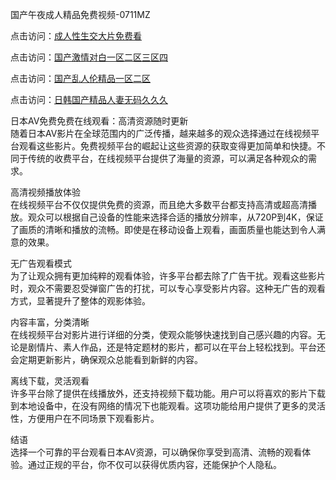 国产午夜成人精品免费视频-0711MZ  

点击访问：<a href="https://heiliaoxwd5i8.pages.dev">成人性生交大片免费看</a>  

点击访问：<a href="https://heiliaozj3tjd.pages.dev">国产激情对白一区二区三区四</a>  

点击访问：<a href="https://heiliao2dmwwy.pages.dev">国产乱人伦精品一区二区</a>  

点击访问：<a href="https://heiliaoow5kzm.pages.dev">日韩国产精品人妻无码久久久</a>  

日本AV免费免费在线观看：高清资源随时更新  
随着日本AV影片在全球范围内的广泛传播，越来越多的观众选择通过在线视频平台观看这些影片。免费视频平台的崛起让这些资源的获取变得更加简单和快捷。不同于传统的收费平台，在线视频平台提供了海量的资源，可以满足各种观众的需求。  

高清视频播放体验  
在线视频平台不仅仅提供免费的资源，而且绝大多数平台都支持高清或超高清播放。观众可以根据自己设备的性能来选择合适的播放分辨率，从720P到4K，保证了画质的清晰和播放的流畅。即使是在移动设备上观看，画面质量也能达到令人满意的效果。  

无广告观看模式  
为了让观众拥有更加纯粹的观看体验，许多平台都去除了广告干扰。观看这些影片时，观众不需要忍受弹窗广告的打扰，可以专心享受影片内容。这种无广告的观看方式，显著提升了整体的观影体验。  

内容丰富，分类清晰  
在线视频平台对影片进行详细的分类，使观众能够快速找到自己感兴趣的内容。无论是剧情片、素人作品，还是特定题材的影片，都可以在平台上轻松找到。平台还会定期更新影片，确保观众总能看到新鲜的内容。  

离线下载，灵活观看  
许多平台除了提供在线播放外，还支持视频下载功能。用户可以将喜欢的影片下载到本地设备中，在没有网络的情况下也能观看。这项功能给用户提供了更多的灵活性，方便用户在不同场景下观看影片。  


结语  
选择一个可靠的平台观看日本AV资源，可以确保你享受到高清、流畅的观看体验。通过正规的平台，你不仅可以获得优质内容，还能保护个人隐私。  

<span style="display:none;">[Canonical link](https://github.com/ron676577/javrb11 )</span>
